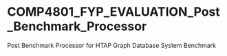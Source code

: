 # COMP4801_FYP_EVALUATION_Post_Benchmark_Processor
Post Benchmark Processor for HTAP Graph Database System Benchmark
